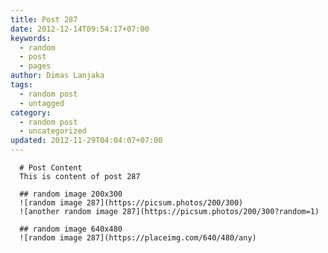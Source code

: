 ```yaml
---
title: Post 287
date: 2012-12-14T09:54:17+07:00
keywords:
  - random
  - post
  - pages
author: Dimas Lanjaka
tags:
  - random post
  - untagged
category:
  - random post
  - uncategorized
updated: 2012-11-29T04:04:07+07:00
---
```


      # Post Content
      This is content of post 287

      ## random image 200x300
      ![random image 287](https://picsum.photos/200/300)
      ![another random image 287](https://picsum.photos/200/300?random=1)

      ## random image 640x480
      ![random image 287](https://placeimg.com/640/480/any)
      